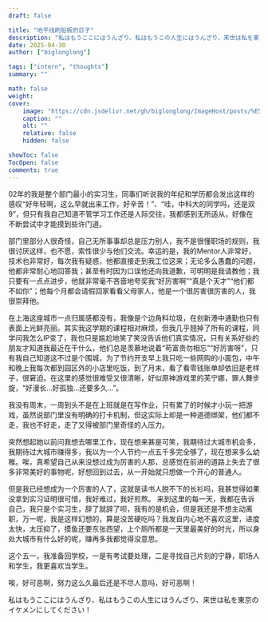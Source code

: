 ```yaml
---
draft: false

title: "地平线刷船板的日子"
description: "私はもうここにはうんざり、私はもうこの人生にはうんざり、来世は私を東京のイケメンにしてください！"
date: 2025-04-30
author: ["biglonglong"]

tags: ["intern", "thoughts"]
summary: ""

math: false
weight:
cover:
    image: "https://cdn.jsdelivr.net/gh/biglonglong/ImageHost/posts/%E5%9C%B0%E5%B9%B3%E7%BA%BF%E6%97%A5%E8%90%BD.jpg"
    caption: ""
    alt: ""
    relative: false
    hidden: false

showToc: false
TocOpen: false
comments: true
---
```


02年的我是整个部门最小的实习生，同事们听说我的年纪和学历都会发出这样的感叹“好年轻啊，这么早就出来工作，好辛苦！”、“哇，中科大的同学吗，还是双9”，但只有我自己知道不管学习工作还是人际交往，我都感到无所适从，好像在不断尝试中才能摸到些许门道。

部门里部分人很奇怪，自己无所事事却总是压力别人，我不是很懂职场的规则，我很讨厌这样，也不愿，索性很少与他们交流。幸运的是，我的Mentor人非常好，技术也非常好，每次我有疑惑，他都直接走到我工位这来；无论多么愚蠢的问题，他都非常耐心地回答我；甚至有时因为口误他还向我道歉，可明明是我请教他；我只要有一点点进步，他就非常毫不吝啬地夸奖我“好厉害啊”“真是个天才”“他们都不如你”；他每个月都会请假回家看看父母家人，他是一个很厉害很厉害的人，我很崇拜他。

在上海这座城市一点归属感都没有，我像是个边角料垃圾，在创新港中通勤也只有表面上光鲜亮丽。其实我这学期的课程相对麻烦，但我几乎翘掉了所有的课程，同学问我怎么IP变了，我也只是尴尬地笑了笑没告诉他们真实情况，只有关系好些的朋友才知道我最近在干什么，他们总是羡慕地说着“苟富贵勿相忘”“好厉害呀”，只有我自己知道这不过是个围城，为了节约开支早上我只吃一些网购的小面包，中午和晚上我每次都到园区外的小店里吃饭，到了月末，看了看零钱账单却依旧是老样子，很窘迫。在这里的感觉很难受又很清晰，好似原神游戏里的芙宁娜，罪人舞步旋，“好漫长…好孤独…还要多久…”。

我没有周末，一周到头不是在上班就是在写作业，只有累了的时候才小玩一把游戏，虽然说部门里没有明确的打卡机制，但这实际上却是一种道德绑架，他们都不走，我也不好走，走了又得被部门里奇怪的人压力。

突然想起她以前问我想去哪里工作，现在想来甚是可笑，我期待过大城市机会多，我期待过大城市赚得多，我以为一个人节约一点五千多完全够了，现在想来多么幼稚。唉，真希望自己从来没想过成为厉害的人那，总感觉在前进的道路上失去了很多非常美好的事物呢，好想回到过去，从一开始就只想做一个开心的普通人。

但是我已经想成为一个厉害的人了，这就是读书人脱不下的长衫吗，我甚觉得如果没拿到实习证明很可惜，我好难过，我好煎熬。
来到这里的每一天，我都在告诉自己，我只是个实习生，辞了就辞了呗，我有的是机会，但是我还是不想主动离职，万一呢，我是这样幻想的，算是没苦硬吃吗？我发自内心地不喜欢这里，进度太快，太压抑了，摸鱼还要东张西望，上个厕所都是一天里最美好的时光，所以身处大城市有什么好的呢，赚再多我都觉得没意思。

这个五一，我准备回学校，一是有考试要处理，二是寻找自己片刻的宁静，职场人和学生，我更喜欢当学生。

唉，好可恶啊，努力这么久最后还是不尽人意吗，好可恶啊！

私はもうここにはうんざり、私はもうこの人生にはうんざり、来世は私を東京のイケメンにしてください！